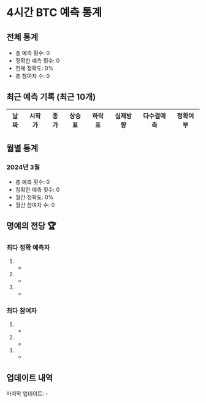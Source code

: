 # 4시간 BTC 예측 통계

## 전체 통계
- 총 예측 횟수: 0
- 정확한 예측 횟수: 0
- 전체 정확도: 0%
- 총 참여자 수: 0

## 최근 예측 기록 (최근 10개)
| 날짜 | 시작가 | 종가 | 상승표 | 하락표 | 실제방향 | 다수결예측 | 정확여부 |
|------|--------|------|---------|---------|-----------|------------|----------|

## 월별 통계
### 2024년 3월
- 총 예측 횟수: 0
- 정확한 예측 횟수: 0
- 월간 정확도: 0%
- 월간 참여자 수: 0

## 명예의 전당 🏆
### 최다 정확 예측자
1. -
2. -
3. -

### 최다 참여자
1. -
2. -
3. -

## 업데이트 내역
마지막 업데이트: - 